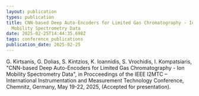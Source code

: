 ```yaml
---
layout: publication
types: publication
title: CNN-based Deep Auto-Encoders for Limited Gas Chromatography - Ion
  Mobility Spectrometry Data
date: 2025-02-25T14:44:35.698Z
tags: conference_publications
publication_date: 2025-02-25
---
```

G. Kirtsanis, G. Dolias, S. Kintzios, K. Ioannidis, S. Vrochidis, I. Kompatsiaris, "CNN-based Deep Auto-Encoders for Limited Gas Chromatography - Ion Mobility Spectrometry Data", in Procceedings of the IEEE I2MTC – International Instrumentation and Measurement Technology Conference, Chemnitz, Germany, May 19-22, 2025, (Accepted for presentation).